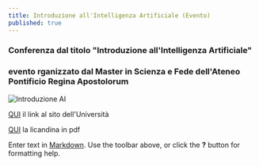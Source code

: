 ```yaml
---
title: Introduzione all'Intelligenza Artificiale (Evento)
published: true
---
```


### Conferenza dal titolo "Introduzione all'Intelligenza Artificiale"
### evento rganizzato dal **Master in Scienza e Fede** dell'**Ateneo Pontificio Regina Apostolorum**
![Introduzione AI]({{site.baseurl}}/img/Conferenza%20Introduzione%20AI_MSF_2020.png)

[QUI](https://www.upra.org/evento/introduzione-allintelligenza-artificiale/ "Intro AI") il link al sito dell'Università

[QUI](https://github.com/rosariomoscato/rosariomoscato.github.io/blob/master/img/Conferenza%20Introduzione%20AI_MSF_2020.jpg "Introduzione AI") la licandina in pdf

Enter text in [Markdown](http://daringfireball.net/projects/markdown/). Use the toolbar above, or click the **?** button for formatting help.